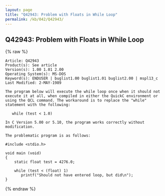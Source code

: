 ```yaml
---
layout: page
title: "Q42943: Problem with Floats in While Loop"
permalink: /kb/042/Q42943/
---
```


## Q42943: Problem with Floats in While Loop

{% raw %}

	Article: Q42943
	Product(s): See article
	Version(s): 1.00 1.01 2.00
	Operating System(s): MS-DOS
	Keyword(s): ENDUSER | buglist1.00 buglist1.01 buglist2.00 | mspl13_c
	Last Modified: 2-MAY-1989
	
	The program below will execute the while loop once when it should not
	execute it at all, when compiled in either the QuickC environment or
	using the QCL command. The workaround is to replace the "while"
	statement with the following:
	
	   while (test < 1.0)
	
	In C Version 5.00 or 5.10, the program works correctly without
	modification.
	
	The problematic program is as follows:
	
	#include <stdio.h>
	
	void main (void)
	{
	    static float test = 4276.0;
	
	    while (test < (float) 1)
	       printf("Should not have entered loop, but did\n");
	}

{% endraw %}
